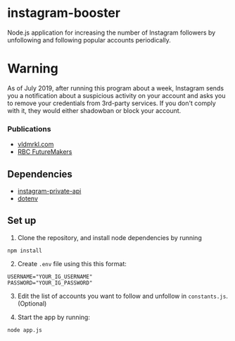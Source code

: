 # instagram-booster
Node.js application for increasing the number of Instagram followers by unfollowing and following popular accounts periodically.

# Warning
As of July 2019, after running this program about a week, Instagram sends you a notification about a suspicious activity on your account and asks you to remove your credentials from 3rd-party services. If you don't comply with it, they would either shadowban or block your account.

### Publications
* [vldmrkl.com](https://vldmrkl.com/how-50-lines-of-code-raised-a-thousand-followers-on-instagram-within-one-month/)
* [RBC FutureMakers](http://www.rbc.com/futuremakers/#/commentary/how-50-lines-of-codes-raised-a-thousand-followers)

## Dependencies
* [instagram-private-api](https://github.com/huttarichard/instagram-private-api)
* [dotenv](https://github.com/motdotla/dotenv)

## Set up
1. Clone the repository, and install node dependencies by running 

```
npm install
```

2. Create `.env` file using this this format:
```
USERNAME="YOUR_IG_USERNAME"
PASSWORD="YOUR_IG_PASSWORD"
```

3. Edit the list of accounts you want to follow and unfollow in `constants.js`. (Optional)

4. Start the app by running:
```
node app.js
```
